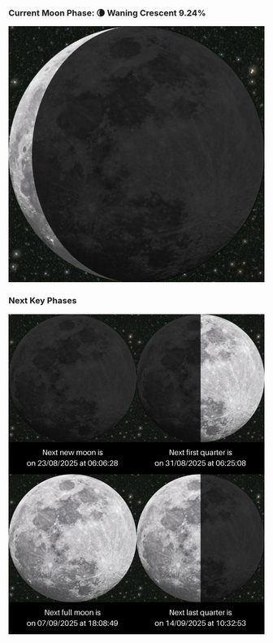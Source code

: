 ### Current Moon Phase: 🌘 Waning Crescent 9.24%
![Moon Phase](moonphase.png)
### Next Key Phases
![Gallery](gallery.png)